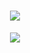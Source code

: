 <h1 align="center">
  <a href="https://cleever-chen.com/">
    <img src="https://readme-typing-svg.herokuapp.com?color=%2336BCF7&center=%E9%94%99%E8%AF%AF%E7%9A%84&vCenter=%E9%94%99%E8%AF%AF%E7%9A%84&lines=%E4%B8%80%E6%82%B2%E8%BF%99%E6%AC%A1%E6%9C%89%E5%BE%88%E8%AE%A4%E7%9C%9F%E5%97%B7;%E4%B8%BA%E4%BA%86%E5%89%8D%E7%AB%AF%E8%AF%BE%E8%AE%BE%E8%80%8C%E6%95%B4%E7%9A%84%E4%B8%80%E4%B8%AA%E7%AE%80%E5%8C%96%E7%89%88blog">
  </a>
</h1>

























<div align="center" ><img order-radius="100px" src="https://cdn.jsdelivr.net/gh/JaikChen/JaikChen.github.io/blob/master/img/loading.gif"></div>

<br>